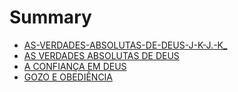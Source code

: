 # Summary

* [AS-VERDADES-ABSOLUTAS-DE-DEUS-J-K-J.-K_](README.md)
* [AS VERDADES ABSOLUTAS DE DEUS](as_verdades_absolutas_de_deus.md)
* [A CONFIANÇA EM DEUS](a_confianca_em_deus.md)
* [GOZO E OBEDIÊNCIA](gozo_e_obediencia.md)
